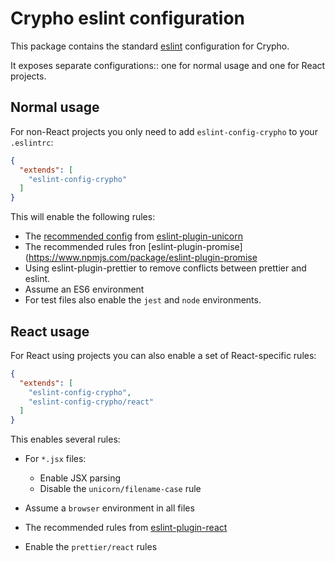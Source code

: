 # Crypho eslint configuration

This package contains the standard [eslint](https://eslint.org) configuration for Crypho.

It exposes separate configurations:: one for normal usage and one for React projects.

## Normal usage

For non-React projects you only need to add `eslint-config-crypho` to your
`.eslintrc`:

```json
{
  "extends": [
    "eslint-config-crypho"
  ]
}
```

This will enable the following rules:

* The [recommended config](https://github.com/sindresorhus/eslint-plugin-unicorn/blob/master/index.js) from [eslint-plugin-unicorn](https://github.com/sindresorhus/eslint-plugin-unicorn)
* The recommended rules fron [eslint-plugin-promise](https://www.npmjs.com/package/eslint-plugin-promise
* Using eslint-plugin-prettier to remove conflicts between prettier and eslint.
* Assume an ES6 environment
* For test files also enable the `jest` and `node` environments.

## React usage

For React using projects you can also enable a set of React-specific rules:

```json
{
  "extends": [
    "eslint-config-crypho",
    "eslint-config-crypho/react"
  ]
}
```

This enables several rules:

* For `*.jsx` files:

  * Enable JSX parsing
  * Disable the `unicorn/filename-case` rule

* Assume a `browser` environment in all files
* The recommended rules from [eslint-plugin-react](https://www.npmjs.com/package/eslint-plugin-react)
* Enable the `prettier/react` rules
